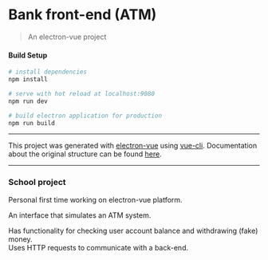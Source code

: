 # Bank front-end (ATM)

> An electron-vue project

#### Build Setup

``` bash
# install dependencies
npm install

# serve with hot reload at localhost:9080
npm run dev

# build electron application for production
npm run build


```

---

This project was generated with [electron-vue](https://github.com/SimulatedGREG/electron-vue) using [vue-cli](https://github.com/vuejs/vue-cli). Documentation about the original structure can be found [here](https://simulatedgreg.gitbooks.io/electron-vue/content/index.html).

---

### School project

Personal first time working on electron-vue platform. 

An interface that simulates an ATM system. 

Has functionality for checking user account balance and withdrawing (fake) money. <br>Uses HTTP requests to communicate with a back-end. 
